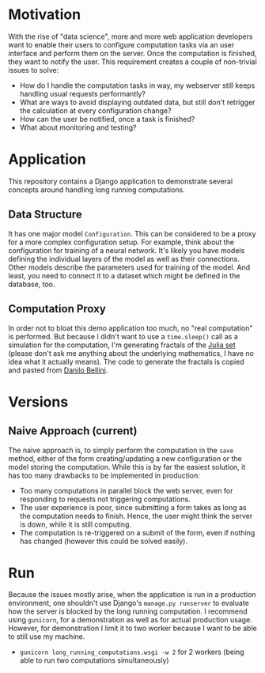 
# Motivation

With the rise of "data science", more and more web application developers want to enable their users to configure
computation tasks via an user interface and perform them on the server.
Once the computation is finished, they want to notify the user.
This requirement creates a couple of non-trivial issues to solve:

* How do I handle the computation tasks in way, my webserver still keeps handling usual requests performantly?
* What are ways to avoid displaying outdated data, but still don't retrigger the calculation at every configuration
  change?
* How can the user be notified, once a task is finished?
* What about monitoring and testing?


# Application
This repository contains a Django application to demonstrate several concepts around handling long running computations.

## Data Structure
It has one major model `Configuration`.
This can be considered to be a proxy for a more complex configuration setup.
For example, think about the configuration for training of a neural network.
It's likely you have models defining the individual layers of the model as well as their connections.
Other models describe the parameters used for training of the model.
And least, you need to connect it to a dataset which might be defined in the database, too.

## Computation Proxy
In order not to bloat this demo application too much, no "real computation" is performed.
But because I didn't want to use a `time.sleep()` call as a simulation for the computation, I'm generating fractals
of the [Julia set](https://en.wikipedia.org/wiki/Julia_set)
(please don't ask me anything about the underlying mathematics, I have no idea what it actually means).
The code to generate the fractals is copied and pasted from
[Danilo Bellini](https://github.com/danilobellini/fractal).


# Versions

## Naive Approach (current)
The naive approach is, to simply perform the computation in the `save` method, either of the form creating/updating
a new configuration or the model storing the computation. While this is by far the easiest solution, it has too many
drawbacks to be implemented in production:

* Too many computations in parallel block the web server, even for responding to requests not triggering computations.
* The user experience is poor, since submitting a form takes as long as the computation needs to finish.
  Hence, the user might think the server is down, while it is still computing.
* The computation is re-triggered on a submit of the form, even if nothing has changed (however this could be solved
  easily).


# Run
Because the issues mostly arise, when the application is run in a production environment, one shouldn't use Django's
`manage.py runserver` to evaluate how the server is blocked by the long running computation.
I recommend using `gunicorn`, for a demonstration as well as for actual production usage.
However, for demonstration I limit it to two worker because I want to be able to still use my machine.

* `gunicorn long_running_computations.wsgi -w 2` for 2 workers (being able to run two computations simultaneously)